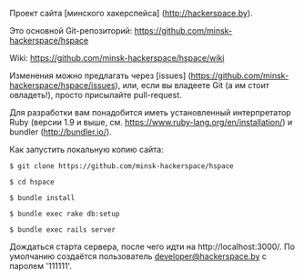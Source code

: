 Проект сайта [минского хакерспейса] (http://hackerspace.by).

Это основной Git-репозиторий: https://github.com/minsk-hackerspace/hspace

Wiki: https://github.com/minsk-hackerspace/hspace/wiki

Изменения можно предлагать через [issues] (https://github.com/minsk-hackerspace/hspace/issues), или, если вы владеете Git (а им стоит овладеть!), просто присылайте pull-request.

Для разработки вам понадобится иметь установленный интерпретатор Ruby (версии 1.9 и выше, см. https://www.ruby-lang.org/en/installation/) и bundler (http://bundler.io/).

Как запустить локальную копию сайта:

`$ git clone https://github.com/minsk-hackerspace/hspace`

`$ cd hspace`

`$ bundle install`

`$ bundle exec rake db:setup`

`$ bundle exec rails server`


Дождаться старта сервера, после чего идти на http://localhost:3000/. По умолчанию создаётся пользователь developer@hackerspace.by с паролем '111111'.
